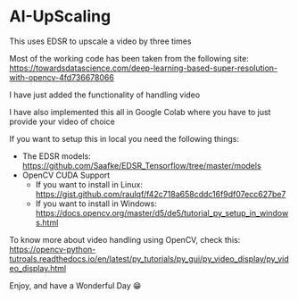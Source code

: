 # AI-UpScaling
This uses EDSR to upscale a video by three times

Most of the working code has been taken from the following site: https://towardsdatascience.com/deep-learning-based-super-resolution-with-opencv-4fd736678066

I have just added the functionality of handling video

I have also implemented this all in Google Colab where you have to just provide your video of choice

If you want to setup this in local you need the following things:
-   The EDSR models: https://github.com/Saafke/EDSR_Tensorflow/tree/master/models
-   OpenCV CUDA Support
    -   If you want to install in Linux: https://gist.github.com/raulqf/f42c718a658cddc16f9df07ecc627be7
    -   If you want to install in Windows: https://docs.opencv.org/master/d5/de5/tutorial_py_setup_in_windows.html

To know more about video handling using OpenCV, check this: https://opencv-python-tutroals.readthedocs.io/en/latest/py_tutorials/py_gui/py_video_display/py_video_display.html
    
Enjoy, and have a Wonderful Day 😁
